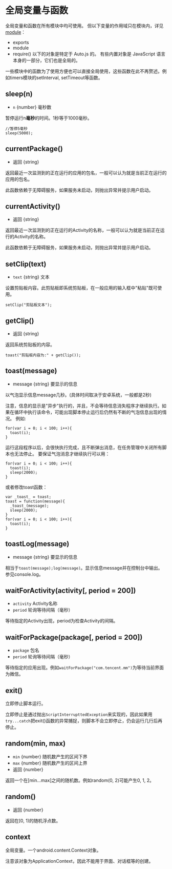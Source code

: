 # 全局变量与函数

全局变量和函数在所有模块中均可使用。 但以下变量的作用域只在模块内，详见 [module](modules.html)：
* exports
* module
* require()
以下的对象是特定于 Auto.js 的。 有些内置对象是 JavaScript 语言本身的一部分，它们也是全局的。

一些模块中的函数为了使用方便也可以直接全局使用，这些函数在此不再赘述。例如timers模块的setInterval, setTimeout等函数。

## sleep(n)
* `n` {number} 毫秒数

暂停运行n**毫秒**的时间。1秒等于1000毫秒。

```
//暂停5毫秒
sleep(5000);
```

## currentPackage()
* 返回 {string}

返回最近一次监测到的正在运行的应用的包名，一般可以认为就是当前正在运行的应用的包名。

此函数依赖于无障碍服务，如果服务未启动，则抛出异常并提示用户启动。

## currentActivity()
* 返回 {string}

返回最近一次监测到的正在运行的Activity的名称，一般可以认为就是当前正在运行的Activity的名称。

此函数依赖于无障碍服务，如果服务未启动，则抛出异常并提示用户启动。

## setClip(text)
* `text` {string} 文本

设置剪贴板内容。此剪贴板即系统剪贴板，在一般应用的输入框中"粘贴"既可使用。

```
setClip("剪贴板文本");
```

## getClip()
* 返回 {string}

返回系统剪贴板的内容。

```
toast("剪贴板内容为:" + getClip());
```

## toast(message)
* message {string} 要显示的信息

以气泡显示信息message几秒。(具体时间取决于安卓系统，一般都是2秒)

注意，信息的显示是"异步"执行的，并且，不会等待信息消失程序才继续执行。如果在循环中执行该命令，可能出现脚本停止运行后仍然有不断的气泡信息出现的情况。
例如:
```
for(var i = 0; i < 100; i++){
  toast(i);
}
```
运行这段程序以后，会很快执行完成，且不断弹出消息，在任务管理中关闭所有脚本也无法停止。
要保证气泡消息才继续执行可以用：
```
for(var i = 0; i < 100; i++){
  toast(i);
  sleep(2000);
}
```
或者修改toast函数：
```
var _toast_ = toast;
toast = function(message){
  _toast_(message);
  sleep(2000);
}
for(var i = 0; i < 100; i++){
  toast(i);
}
```

## toastLog(message)
* message {string} 要显示的信息

相当于`toast(message);log(message)`。显示信息message并在控制台中输出。参见console.log。

## waitForActivity(activity[, period = 200])
* `activity` Activity名称
* `period` 轮询等待间隔（毫秒）

等待指定的Activity出现，period为检查Activity的间隔。

## waitForPackage(package[, period = 200])
* `package` 包名
* `period` 轮询等待间隔（毫秒）

等待指定的应用出现。例如`waitForPackage("com.tencent.mm")`为等待当前界面为微信。

## exit()
立即停止脚本运行。

立即停止是通过抛出`ScriptInterrupttedException`来实现的，因此如果用`try...catch`把exit()函数的异常捕捉，则脚本不会立即停止，仍会运行几行后再停止。

## random(min, max)
* `min` {number} 随机数产生的区间下界
* `max` {number} 随机数产生的区间上界
* 返回 {number}

返回一个在[min...max]之间的随机数。例如random(0, 2)可能产生0, 1, 2。

## random()
* 返回 {number}

返回在[0, 1)的随机浮点数。

## context

全局变量。一个android.content.Context对象。

注意该对象为ApplicationContext，因此不能用于界面、对话框等的创建。